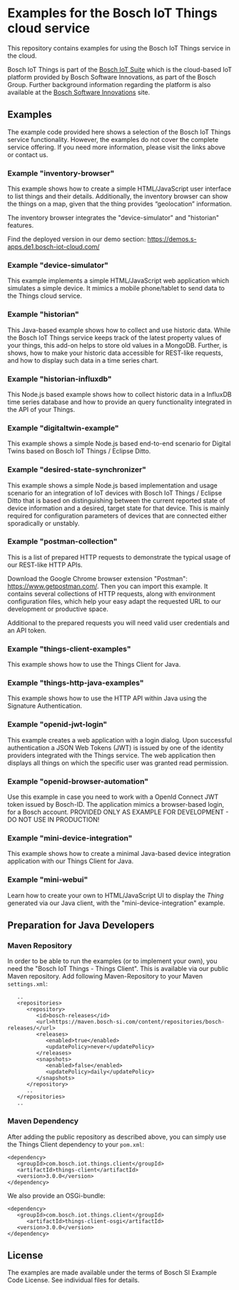 # Examples for the Bosch IoT Things cloud service

This repository contains examples for using the Bosch IoT Things service in the cloud.

Bosch IoT Things is part of the [Bosch IoT Suite](https://www.bosch-iot-suite.com) which is the cloud-based IoT platform provided by Bosch Software Innovations, as part of the Bosch Group.
Further background information regarding the platform is also available at the [Bosch Software Innovations](https://www.bosch-si.com/iot-platform/bosch-iot-suite/homepage-bosch-iot-suite.html) site.

## Examples

The example code provided here shows a selection of the Bosch IoT Things service functionality. However, the examples do not cover the complete service offering. If you need more information, please visit the links above or contact us.

### Example "inventory-browser"

This example shows how to create a simple HTML/JavaScript user interface to list things and their details. Additionally, the inventory browser can show the things on a map, given that the thing provides “geolocation” information.

The inventory browser integrates the "device-simulator" and "historian" features.

Find the deployed version in our demo section: https://demos.s-apps.de1.bosch-iot-cloud.com/

### Example "device-simulator"

This example implements a simple HTML/JavaScript web application which simulates a simple device. It mimics a mobile phone/tablet to send data to the Things cloud service.

### Example "historian"

This Java-based example shows how to collect and use historic data. While the Bosch IoT Things service keeps track of the latest property values of your things, this add-on helps to store old values in a MongoDB.
Further, is shows, how to make your historic data accessible for REST-like requests, and how to display such data in a time series chart.

### Example "historian-influxdb"

This Node.js based example shows how to collect historic data in a InfluxDB time series database and how to provide an query functionality integrated in the API of your Things.

### Example "digitaltwin-example"

This example shows a simple Node.js based end-to-end scenario for Digital Twins based on Bosch IoT Things / Eclipse Ditto.

### Example "desired-state-synchronizer"

This example shows a simple Node.js based implementation and usage scenario for an integration of IoT devices with Bosch IoT Things / Eclipse Ditto that is based on distinguishing between the current reported state of device information and a desired, target state for that device. This is mainly required for configuration parameters of devices that are connected either sporadically or unstably.

### Example "postman-collection"

This is a list of prepared HTTP requests to demonstrate the typical usage of our REST-like HTTP APIs.

Download the Google Chrome browser extension "Postman": <https://www.getpostman.com/>.
Then you can import this example. It contains several collections of HTTP requests, along with environment configuration files, which help your easy adapt the requested URL to our development or productive space.

Additional to the prepared requests you will need valid user credentials and an API token.

### Example "things-client-examples"

This example shows how to use the Things Client for Java.

### Example "things-http-java-examples"

This example shows how to use the HTTP API within Java using the Signature Authentication.

### Example "openid-jwt-login"

This example creates a web application with a login dialog. Upon successful authentication a JSON Web Tokens (JWT) is issued by one of the identity providers integrated with the Things service. The web application then displays all things on which the specific user was granted read permission.

### Example "openid-browser-automation"

Use this example in case you need to work with a OpenId Connect JWT token issued by Bosch-ID. The application mimics a browser-based login, for a Bosch account. PROVIDED ONLY AS EXAMPLE FOR DEVELOPMENT - DO NOT USE IN PRODUCTION!

### Example "mini-device-integration"

This example shows how to create a minimal Java-based device integration application with our Things Client for Java.

### Example "mini-webui"

Learn how to create your own to HTML/JavaScript UI to display the _Thing_ generated via our Java client, with the "mini-device-integration" example.

## Preparation for Java Developers

### Maven Repository

In order to be able to run the examples (or to implement your own), you need the "Bosch IoT Things - Things Client".
This is available via our public Maven repository. Add following Maven-Repository to your Maven `settings.xml`:

```
   ..
   <repositories>
      <repository>
         <id>bosch-releases</id>
         <url>https://maven.bosch-si.com/content/repositories/bosch-releases/</url>
         <releases>
            <enabled>true</enabled>
            <updatePolicy>never</updatePolicy>
         </releases>
         <snapshots>
            <enabled>false</enabled>
            <updatePolicy>daily</updatePolicy>
         </snapshots>
      </repository>
      ..
   </repositories>
   ..
```

### Maven Dependency

After adding the public repository as described above, you can simply use the Things Client dependency to your `pom.xml`:

```
<dependency>
   <groupId>com.bosch.iot.things.client</groupId>
   <artifactId>things-client</artifactId>
   <version>3.0.0</version>
</dependency>
```

We also provide an OSGi-bundle:

```
<dependency>
   <groupId>com.bosch.iot.things.client</groupId>
      <artifactId>things-client-osgi</artifactId>
   <version>3.0.0</version>
</dependency>
```
## License

The examples are made available under the terms of Bosch SI Example Code License. See individual files for details.
